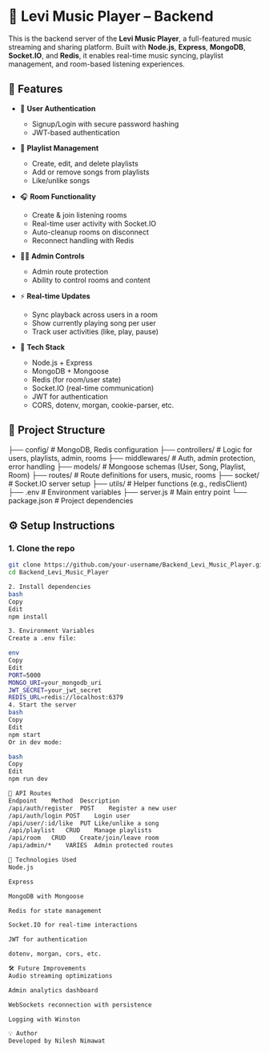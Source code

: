 # 🎵 Levi Music Player – Backend

This is the backend server of the **Levi Music Player**, a full-featured music streaming and sharing platform. Built with **Node.js**, **Express**, **MongoDB**, **Socket.IO**, and **Redis**, it enables real-time music syncing, playlist management, and room-based listening experiences.

## 🚀 Features

- 🔐 **User Authentication**
  - Signup/Login with secure password hashing
  - JWT-based authentication

- 📁 **Playlist Management**
  - Create, edit, and delete playlists
  - Add or remove songs from playlists
  - Like/unlike songs

- 🎧 **Room Functionality**
  - Create & join listening rooms
  - Real-time user activity with Socket.IO
  - Auto-cleanup rooms on disconnect
  - Reconnect handling with Redis

- 🧑‍💼 **Admin Controls**
  - Admin route protection
  - Ability to control rooms and content

- ⚡ **Real-time Updates**
  - Sync playback across users in a room
  - Show currently playing song per user
  - Track user activities (like, play, pause)

- 💾 **Tech Stack**
  - Node.js + Express
  - MongoDB + Mongoose
  - Redis (for room/user state)
  - Socket.IO (real-time communication)
  - JWT for authentication
  - CORS, dotenv, morgan, cookie-parser, etc.

## 📂 Project Structure

├── config/ # MongoDB, Redis configuration
├── controllers/ # Logic for users, playlists, admin, rooms
├── middlewares/ # Auth, admin protection, error handling
├── models/ # Mongoose schemas (User, Song, Playlist, Room)
├── routes/ # Route definitions for users, music, rooms
├── socket/ # Socket.IO server setup
├── utils/ # Helper functions (e.g., redisClient)
├── .env # Environment variables
├── server.js # Main entry point
└── package.json # Project dependencies


## ⚙️ Setup Instructions

### 1. Clone the repo

```bash
git clone https://github.com/your-username/Backend_Levi_Music_Player.git
cd Backend_Levi_Music_Player

2. Install dependencies
bash
Copy
Edit
npm install

3. Environment Variables
Create a .env file:

env
Copy
Edit
PORT=5000
MONGO_URI=your_mongodb_uri
JWT_SECRET=your_jwt_secret
REDIS_URL=redis://localhost:6379
4. Start the server
bash
Copy
Edit
npm start
Or in dev mode:

bash
Copy
Edit
npm run dev

📡 API Routes
Endpoint	Method	Description
/api/auth/register	POST	Register a new user
/api/auth/login	POST	Login user
/api/user/:id/like	PUT	Like/unlike a song
/api/playlist	CRUD	Manage playlists
/api/room	CRUD	Create/join/leave room
/api/admin/*	VARIES	Admin protected routes

🧪 Technologies Used
Node.js

Express

MongoDB with Mongoose

Redis for state management

Socket.IO for real-time interactions

JWT for authentication

dotenv, morgan, cors, etc.

🛠️ Future Improvements
Audio streaming optimizations

Admin analytics dashboard

WebSockets reconnection with persistence

Logging with Winston

💡 Author
Developed by Nilesh Nimawat

